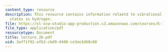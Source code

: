 ```yaml
---
content_type: resource
description: This resource contains information relaetd to vibrational and rotational
  states in hydrogen.
file: https://ol-ocw-studio-app-production.s3.amazonaws.com/courses/6-730-physics-for-solid-state-applications-spring-2003/3aff1f92afb2cbd9d489ce3ee1d60c68_lecture_2b.pdf
file_type: application/pdf
resourcetype: Document
title: lecture_2b.pdf
uid: 3aff1f92-afb2-cbd9-d489-ce3ee1d60c68
---
```

